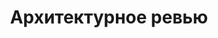 ---
sidebar_position: 12
sidebar_label: Архитектурное ревью
title: Архитектурное ревью
description: Архитектурное ревью
---